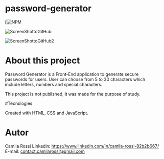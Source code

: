 # password-generator
[![NPM](https://github.com/camilahrossii/password-generator/blob/main/LICENSE)


![ScreenShottoGitHub](https://user-images.githubusercontent.com/116846050/199265293-a2263574-22bb-41ad-8aba-f6343a716a60.png)

![ScreenShottoGitHub2](https://user-images.githubusercontent.com/116846050/199261766-2d3bad72-fd56-4e4f-9c33-1e39b4f599d9.png)

# About this project

Password Generator is a Front-End application to generate secure passwords for users.
User can choose from 5 to 30 characters which include letters, numbers and special characters.

This project is not published, it was made for the purpose of study.

#Tecnologies

Created with HTML, CSS and JavaScript.

# Autor

Camila Rossi
Linkedin: https://www.linkedin.com/in/camila-rossi-82b2b667/
E-mail: contact.camilarossi@gmail.com
